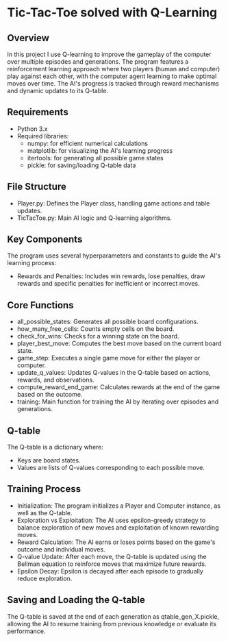 # Tic-Tac-Toe solved with Q-Learning

## Overview
In this project I use Q-learning to improve the gameplay of the computer over 
multiple episodes and generations. The program features a reinforcement learning 
approach where two players (human and computer) play against each other, with the
computer agent learning to make optimal moves over time. The AI's progress is tracked
through reward mechanisms and dynamic updates to its Q-table.

## Requirements
- Python 3.x 
- Required libraries:
  - numpy: for efficient numerical calculations 
  - matplotlib: for visualizing the AI's learning progress 
  - itertools: for generating all possible game states 
  - pickle: for saving/loading Q-table data

## File Structure
- Player.py: Defines the Player class, handling game actions and table updates. 
- TicTacToe.py: Main AI logic and Q-learning algorithms.

## Key Components
The program uses several hyperparameters and constants to guide the AI's learning process:
- Rewards and Penalties: Includes win rewards, lose penalties, draw rewards and specific penalties for inefficient or incorrect moves.

## Core Functions
- all_possible_states: Generates all possible board configurations.
- how_many_free_cells: Counts empty cells on the board.
- check_for_wins: Checks for a winning state on the board.
- player_best_move: Computes the best move based on the current board state.
- game_step: Executes a single game move for either the player or computer.
- update_q_values: Updates Q-values in the Q-table based on actions, rewards, and observations.
- compute_reward_end_game: Calculates rewards at the end of the game based on the outcome.
- training: Main function for training the AI by iterating over episodes and generations.

## Q-table
The Q-table is a dictionary where:
- Keys are board states.
- Values are lists of Q-values corresponding to each possible move.

## Training Process
- Initialization: The program initializes a Player and Computer instance, as well as the Q-table.
- Exploration vs Exploitation: The AI uses epsilon-greedy strategy to balance exploration of new moves and exploitation of known rewarding moves.
- Reward Calculation: The AI earns or loses points based on the game's outcome and individual moves.
- Q-value Update: After each move, the Q-table is updated using the Bellman equation to reinforce moves that maximize future rewards.
- Epsilon Decay: Epsilon is decayed after each episode to gradually reduce exploration.


## Saving and Loading the Q-table
The Q-table is saved at the end of each generation as qtable_gen_X.pickle, 
allowing the AI to resume training from previous knowledge or evaluate its performance.
